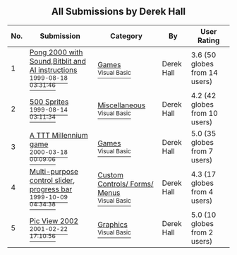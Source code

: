 ﻿<div align="center">

## All Submissions by Derek Hall

</div>

No.  | Submission | Category | By   | User Rating
---- | ---------- | -------- | ---- | -----------
1 | [Pong 2000 with Sound,Bitblit and AI instructions<br /><sup>1999-08-18 03:31:46</sup>](https://github.com/Planet-Source-Code/derek-hall-pong-2000-with-sound-bitblit-and-ai-instructions__1-3077) | [Games<br /><sup>Visual Basic</sup>](../ByCategory/games__1-38.md) | Derek Hall | 3.6 (50 globes from 14 users)
2 | [500 Sprites<br /><sup>1999-08-14 03:11:34</sup>](https://github.com/Planet-Source-Code/derek-hall-500-sprites__1-2985) | [Miscellaneous<br /><sup>Visual Basic</sup>](../ByCategory/miscellaneous__1-1.md) | Derek Hall | 4.2 (42 globes from 10 users)
3 | [A TTT Millennium game<br /><sup>2000-03-18 00:09:06</sup>](https://github.com/Planet-Source-Code/derek-hall-a-ttt-millennium-game__1-6282) | [Games<br /><sup>Visual Basic</sup>](../ByCategory/games__1-38.md) | Derek Hall | 5.0 (35 globes from 7 users)
4 | [Multi\-purpose control slider, progress bar<br /><sup>1999-10-09 04:34:38</sup>](https://github.com/Planet-Source-Code/derek-hall-multi-purpose-control-slider-progress-bar__1-7831) | [Custom Controls/ Forms/  Menus<br /><sup>Visual Basic</sup>](../ByCategory/custom-controls-forms-menus__1-4.md) | Derek Hall | 4.3 (17 globes from 4 users)
5 | [Pic View 2002<br /><sup>2001-02-22 17:10:56</sup>](https://github.com/Planet-Source-Code/derek-hall-pic-view-2002__1-29143) | [Graphics<br /><sup>Visual Basic</sup>](../ByCategory/graphics__1-46.md) | Derek Hall | 5.0 (10 globes from 2 users)
